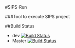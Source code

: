 #SIPS-Run

###Tool to execute SIPS project

##Build Status

* dev [![Build Status](https://travis-ci.org/deepsidhu1313/SIPS-Run.svg?branch=dev)](https://travis-ci.org/deepsidhu1313/SIPS-Run)
* Master [![Build Status](https://travis-ci.org/deepsidhu1313/SIPS-Run.svg?branch=master)](https://travis-ci.org/deepsidhu1313/SIPS-Run)
